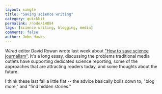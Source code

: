 ```yaml
---
layout: single 
title: "Saving science writing" 
category: quickbit
permalink: /node/14884
tags: [science writing, blogging, media] 
comments: false 
author: John Hawks 
---
```


<i>Wired</i> editor David Rowan wrote last week about <a href="http://www.wired.co.uk/news/archive/2010-09/27/how-to-save-science-journalism">"How to save science journalism"</a>. It's a long essay, discussing the problems traditional media outlets have supporting dedicated science reporting, some of the approaches that are attracting readers today, and some thoughts about the future. 

I think these last fall a little flat -- the advice basically boils down to, "blog more," and "find hidden stories." 

